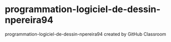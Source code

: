 # programmation-logiciel-de-dessin-npereira94
programmation-logiciel-de-dessin-npereira94 created by GitHub Classroom
